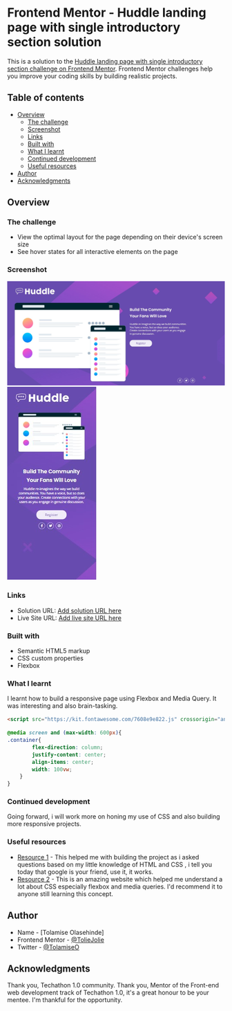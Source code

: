 # Frontend Mentor - Huddle landing page with single introductory section solution

This is a solution to the [Huddle landing page with single introductory section challenge on Frontend Mentor](https://www.frontendmentor.io/challenges/huddle-landing-page-with-a-single-introductory-section-B_2Wvxgi0). Frontend Mentor challenges help you improve your coding skills by building realistic projects. 

## Table of contents

- [Overview](#overview)
  - [The challenge](#the-challenge)
  - [Screenshot](#screenshot)
  - [Links](#links)
  - [Built with](#built-with)
  - [What I learnt](#what-i-learnt)
  - [Continued development](#continued-development)
  - [Useful resources](#useful-resources)
- [Author](#author)
- [Acknowledgments](#acknowledgments)

## Overview

### The challenge

- View the optimal layout for the page depending on their device's screen size
- See hover states for all interactive elements on the page

### Screenshot
![Desktop view](./Screenshots/Desktop%20view.jpg)
![Mobile view](./Screenshots/Mobile%20view.jpg)

### Links

- Solution URL: [Add solution URL here](https://your-solution-url.com)
- Live Site URL: [Add live site URL here](https://your-live-site-url.com)

### Built with

- Semantic HTML5 markup
- CSS custom properties
- Flexbox

### What I learnt

I learnt how to build a responsive page using Flexbox and Media Query.
It was interesting and also brain-tasking.

```html
<script src="https://kit.fontawesome.com/7608e9e822.js" crossorigin="anonymous"></script>
```
```css
@media screen and (max-width: 600px){
.container{
        flex-direction: column;
        justify-content: center;
        align-items: center;
        width: 100vw;
    }
}
```

### Continued development
Going forward, i will work more on honing my use of CSS and also building more responsive projects.

### Useful resources

- [Resource 1](https://www.google.com) - This helped me with building the project as i asked questions based on my little knowledge of HTML and CSS , i tell you today that google is your friend, use it, it works.
- [Resource 2](https://www.w3schools.com) - This is an amazing website which helped me understand a lot about CSS especially flexbox and media queries. I'd recommend it to anyone still learning this concept.

## Author

- Name - [Tolamise Olasehinde]
- Frontend Mentor - [@TolieJolie](https://www.frontendmentor.io/profile/TolieJolie)
- Twitter - [@TolamiseO](https://www.twitter.com/TolamiseO)

## Acknowledgments

Thank you, Techathon 1.0 community.
Thank you, Mentor of the Front-end web development track of Techathon 1.0, it's a great honour to be your mentee.
I'm thankful for the opportunity.